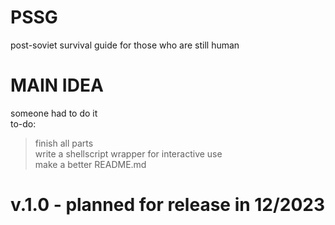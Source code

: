 # PSSG
post-soviet survival guide for those who are still human

# MAIN IDEA
someone had to do it\
to-do:
> finish all parts\
> write a shellscript wrapper for interactive use\
> make a better README.md

# v.1.0 - planned for release in 12/2023
